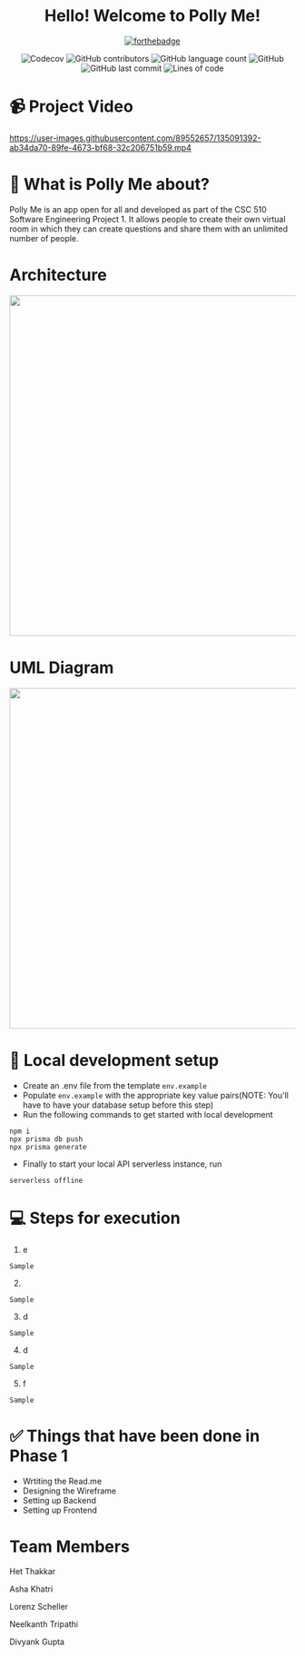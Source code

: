 <div align="center">

<h1> Hello! Welcome to Polly Me! </h1>

<div align="center">

[![forthebadge](https://forthebadge.com/images/badges/built-with-love.svg)](https://forthebadge.com) 
</div>

![Codecov](https://img.shields.io/codecov/c/github/Hetthakkar/polly)
![GitHub contributors](https://img.shields.io/github/contributors/Hetthakkar/polly)
![GitHub language count](https://img.shields.io/github/languages/count/Hetthakkar/polly)
![GitHub](https://img.shields.io/github/license/Hetthakkar/polly)
![GitHub last commit](https://img.shields.io/github/last-commit/Hetthakkar/polly)
![Lines of code](https://img.shields.io/tokei/lines/github/Hetthakkar/polly)


</div>

<h1> 📹 Project Video </h1>

https://user-images.githubusercontent.com/89552657/135091392-ab34da70-89fe-4673-bf68-32c206751b59.mp4

<h1> 💎 What is Polly Me about? </h1>

Polly Me is an app open for all and developed as part of the CSC 510 Software Engineering Project 1. It allows people to create their own virtual room in which they can create questions and share them with an unlimited number of people.

<h1> Architecture </h1>

<img src="https://github.com/hetthakkar/polly/blob/lorenz_branch/images/Architecture.png" width="600"/>

<h1> UML Diagram </h1>

<img src="https://github.com/hetthakkar/polly/blob/lorenz_branch/images/UML%20Diagram.png" width="600"/>

<h1> 🚀 Local development setup </h1>

- Create an .env file from the template `env.example`
- Populate `env.example` with the appropriate key value pairs(NOTE: You'll have to have your database setup before this step)
- Run the following commands to get started with local development
```
npm i
npx prisma db push
npx prisma generate
```
- Finally to start your local API serverless instance, run
```
serverless offline
```


<h1> 💻 Steps for execution </h1>

1. e
```
Sample
```
2. 
```
Sample
```
3. d
```
Sample
```
4. d
```
Sample
```

5. f
```
Sample
```


<h1> ✅ Things that have been done in Phase 1 </h1>

* Wrtiting the Read.me
* Designing the Wireframe
* Setting up Backend
* Setting up Frontend

<h1> Team Members </h1>

Het Thakkar

Asha Khatri 

Lorenz Scheller

Neelkanth Tripathi 

Divyank Gupta 
